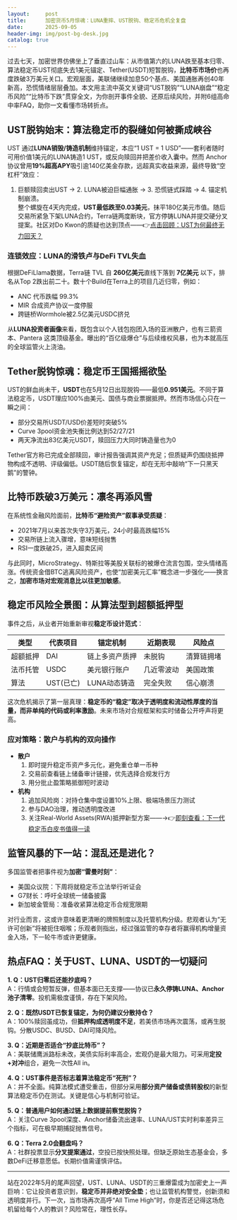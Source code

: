 ```yaml
---
layout:     post
title:      加密货币5月惊魂：LUNA重摔、UST脱钩、稳定币危机全复盘
date:       2025-09-05
header-img: img/post-bg-desk.jpg
catalog: true
---
```


过去七天，加密世界仿佛坐上了垂直过山车：从市值第六的LUNA跌至基本归零、算法稳定币UST彻底失去1美元锚定、Tether(USDT)短暂脱钩，**比特币市场价**也再度跌破3万美元关口。宏观层面，美联储继续加息50个基点、美国通胀再创40年新高，恐慌情绪层层叠加。本文用主流中英文关键词“UST脱钩”“LUNA崩盘”“稳定币风险”“比特币下跌”贯穿全文，为你剖开事件全貌、还原后续风险，并附6组高命中率FAQ，助你一文看懂市场转折点。

## UST脱钩始末：算法稳定币的裂缝如何被撕成峡谷

UST 通过**LUNA销毁/铸造机制**维持锚定，本应“1 UST = 1 USD”——套利者随时可用价值1美元的LUNA铸造1 UST，或反向赎回并把差价收入囊中。然而 Anchor 协议曾用**19%超高APY**吸引逾140亿美金存款，远超真实收益来源，最终导致“空杠杆”效应：

1. 巨额赎回卖出UST → 2. LUNA被迫巨幅通胀 → 3. 恐慌链式踩踏 → 4. 锚定机制崩溃。  
整个螺旋在4天内完成，**UST最低跌至0.03美元**，抹平180亿美元市值。随后交易所紧急下架LUNA合约，Terra链两度断块，官方停铸LUNA并提交硬分叉提案。社区对Do Kwon的质疑也达到顶点——👉[点击回顾：UST为何最终无力回天？](https://okxdog.com/)

### 连锁效应：LUNA的滑铁卢与DeFi TVL失血

根据DeFiLlama数据，Terra链 TVL 自 **260亿美元**直线下落到 **7亿美元** 以下，排名从Top 2跌出前二十。数十个Build在Terra上的项目几近归零，例如：  
- ANC 代币跌幅 99.3%  
- MIR 合成资产协议一度停服  
- 跨链桥Wormhole被2.5亿美元USDC挤兑  

从**LUNA投资者画像**来看，既包含以个人钱包抱团入场的亚洲散户，也有三箭资本、Pantera 这类顶级基金。曝出的“百亿级爆仓”与后续维权风暴，也为本就高压的全球监管火上浇油。

## Tether脱钩惊魂：稳定币王国摇摇欲坠

UST的鲜血尚未干，**USDT**也在5月12日出现脱钩——最低**0.951美元**。不同于算法稳定币，USDT理应100%由美元、国债与商业票据抵押。然而市场信心只在一瞬之间：

- 部分交易所USDT/USD价差短时突破5%  
- Curve 3pool资金池失衡比例达到52/27/21  
- 两天净流出83亿美元USDT，赎回压力大同时铸造量也为0  

Tether官方称已完成全部赎回，审计报告强调其资产充足；但质疑声仍围绕抵押物构成不透明、评级偏低。USDT随后恢复锚定，却在无形中敲响“下一只黑天鹅”的警钟。

## 比特币跌破3万美元：凛冬再添风雪

在系统性金融风险面前，**比特币“避险资产”叙事承受质疑**：  
- 2021年7月以来首次失守3万美元，24小时最高跌幅15%  
- 交易所链上流入骤增，意味短线抛售  
- RSI一度跌破25，进入超卖区间  

与此同时，MicroStrategy、特斯拉等美股关联标的被爆仓流言包围，空头情绪高涨。传统资金借BTC逃离风险资产，也使“加密美元汇率”概念进一步强化——换言之，**加密市场对宏观消息比以往更加敏感**。

## 稳定币风险全景图：从算法型到超额抵押型

事件之后，从业者开始重新审视**稳定币设计范式**：

| 类型        | 代表项目  | 锚定机制        | 近期表现 | 风险点 |
|-------------|-----------|-----------------|----------|--------|
| 超额抵押    | DAI       | 链上多资产质押 | 未脱钩   | 清算链拥堵 |
| 法币托管    | USDC      | 美元银行账户    | 几近零波动 | 美国政策 |
| 算法          | UST(已亡) | LUNA动态铸造    | 完全失败 | 信心崩溃 |

这次危机揭示了第一层真理：**稳定币的“稳定”取决于透明度和流动性厚度的当量，而非单纯的代码或利率激励**。未来市场对合规框架和实时储备公开呼声将更高。

### 应对策略：散户与机构的双向操作

- **散户**  
  1. 即时提升稳定币资产多元化，避免重仓单一币种  
  2. 交易前查看链上储备审计链接，优先选择合规发行方  
  3. 用分批止盈策略抵御短时波动  
- **机构**  
  1. 追加风险岗：对持仓集中度设置10%上限、极端场景压力测试  
  2. 参与DAO治理，推动透明度改进  
  3. 关注Real-World Assets(RWA)抵押新型方案——→👉[即刻查看：下一代稳定币白皮书值得一读](https://okxdog.com/)

## 监管风暴的下一站：混乱还是进化？

多国监管者把事件视为**加密“雷曼时刻”**：

- 美国众议院：下周将就稳定币立法举行听证会  
- G7财长：呼吁全球统一储备披露  
- 新加坡金管局：准备收紧算法稳定币合规宽限期  

对行业而言，这或许意味着更清晰的牌照制度以及托管机构分级。悲观者认为“无许可创新”将被扼住咽喉；乐观者则指出，经过强监管的幸存者将赢得机构增量资金入场，下一轮牛市或许更健康。

## 热点FAQ：关于UST、LUNA、USDT的一切疑问

**1. Q：UST归零后还能抄底吗？**  
A：行情或会短暂反弹，但基本面已无支撑——协议已**永久停铸LUNA、Anchor池子清零**。投机需极度谨慎，存在下架风险。

**2. Q：既然USDT已恢复锚定，为何仍建议分散持仓？**  
A：100%赎回虽成功，但**抵押构成透明度不足**，若美债市场再次震荡，或再生脱钩。分散USDC、BUSD、DAI可降风险。

**3. Q：近期是否适合“抄底比特币”？**  
A：美联储鹰派路标未改，美债实际利率高企，宏观仍是最大阻力。可采用**定投+对冲**组合，避免一次性All in。

**4. Q：UST事件是否标志着算法稳定币“死刑”？**  
A：并不全面。纯算法模式遭受重击，但部分采用**部分资产储备或债转股权**的新型算法稳定币仍在测试。关键是信心与机制可验证。

**5. Q：普通用户如何通过链上数据提前察觉脱钩？**  
A：关注Curve 3pool深度、Anchor储备流出速率、LUNA/UST实时利率差异三个指标，可在极早期捕捉抛售信号。

**6. Q：Terra 2.0会翻盘吗？**  
A：社群投票显示**分叉提案通过**，空投已按快照处理。但缺乏原始生态基金会，多数DeFi迁移意愿低。长期价值需谨慎评估。

---

站在2022年5月的尾声回望，UST、LUNA、USDT的三重爆雷成为加密史上一声巨响：它让投资者意识到，**稳定币并非绝对安全垫**；也让监管机构警觉，创新须和透明度并行。下一次，当市场再次高呼“All Time High”时，你是否还记得这场危机留给每个人的教训？风险常在，理性长存。